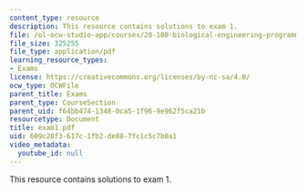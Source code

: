 ```yaml
---
content_type: resource
description: This resource contains solutions to exam 1.
file: /ol-ocw-studio-app/courses/20-180-biological-engineering-programming-spring-2006/609c28f3617c1fb2de887fc1c5c7b0a1_exam1.pdf
file_size: 325255
file_type: application/pdf
learning_resource_types:
- Exams
license: https://creativecommons.org/licenses/by-nc-sa/4.0/
ocw_type: OCWFile
parent_title: Exams
parent_type: CourseSection
parent_uid: f64bb474-1348-0ca5-1f96-9e962f5ca21b
resourcetype: Document
title: exam1.pdf
uid: 609c28f3-617c-1fb2-de88-7fc1c5c7b0a1
video_metadata:
  youtube_id: null
---
```

This resource contains solutions to exam 1.